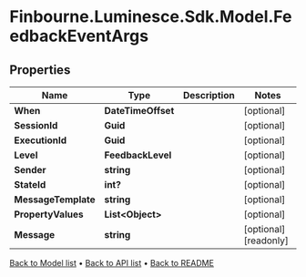 # Finbourne.Luminesce.Sdk.Model.FeedbackEventArgs

## Properties

Name | Type | Description | Notes
------------ | ------------- | ------------- | -------------
**When** | **DateTimeOffset** |  | [optional] 
**SessionId** | **Guid** |  | [optional] 
**ExecutionId** | **Guid** |  | [optional] 
**Level** | **FeedbackLevel** |  | [optional] 
**Sender** | **string** |  | [optional] 
**StateId** | **int?** |  | [optional] 
**MessageTemplate** | **string** |  | [optional] 
**PropertyValues** | **List&lt;Object&gt;** |  | [optional] 
**Message** | **string** |  | [optional] [readonly] 

[Back to Model list](../README.md#documentation-for-models) &#8226; [Back to API list](../README.md#documentation-for-api-endpoints) &#8226; [Back to README](../README.md)

